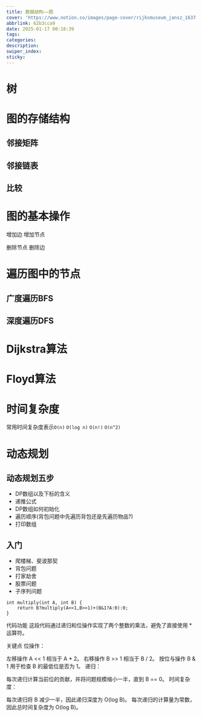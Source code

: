 ```yaml
---
title: 数据结构——图
cover: 'https://www.notion.so/images/page-cover/rijksmuseum_jansz_1637.jpg'
abbrlink: 62b3cca9
date: 2025-01-17 00:18:39
tags:
categories:
description:
swiper_index:
sticky:
---
```


# 树



# 图的存储结构

## 邻接矩阵



## 邻接链表

## 比较


# 图的基本操作

增加边
增加节点

删除节点
删除边

# 遍历图中的节点

## 广度遍历BFS



## 深度遍历DFS


# Dijkstra算法

# Floyd算法


# 时间复杂度

常用时间复杂度表示`O(n)` `O(log n)` `O(n!)` `O(n^2)`

# 动态规划

## 动态规划五步

- DP数组以及下标的含义
- 递推公式
- DP数组如何初始化
- 遍历顺序(背包问题中先遍历背包还是先遍历物品?)
- 打印数组

## 入门
 
 - 爬楼梯、斐波那契
 - 背包问题
 - 打家劫舍
 - 股票问题
 - 子序列问题



```
int multiply(int A, int B) {
    return B?multiply(A<<1,B>>1)+(B&1?A:0):0;
}
```
代码功能
这段代码通过递归和位操作实现了两个整数的乘法，避免了直接使用 * 运算符。

关键点
位操作：

左移操作 A << 1 相当于 A * 2。
右移操作 B >> 1 相当于 B / 2。
按位与操作 B & 1 用于检查 B 的最低位是否为 1。
递归：

每次递归计算当前位的贡献，并将问题规模缩小一半，直到 B == 0。
时间复杂度：

每次递归将 B 减少一半，因此递归深度为 O(log B)。
每次递归的计算量为常数，因此总时间复杂度为 O(log B)。